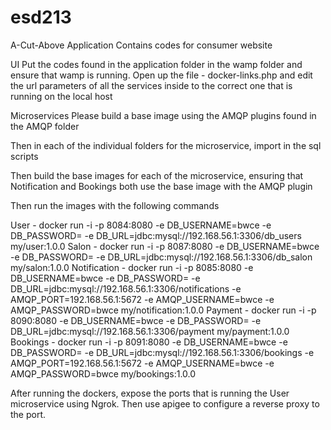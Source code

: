 # esd213
A-Cut-Above Application
Contains codes for consumer website

UI
Put the codes found in the application folder in the wamp folder and ensure that wamp is running.
Open up the file - docker-links.php and edit the url parameters of all the services inside to the correct one that is running on the local host

Microservices
Please build a base image using the AMQP plugins found in the AMQP folder

Then in each of the individual folders for the microservice, import in the sql scripts

Then build the base images for each of the microservice, ensuring that Notification and Bookings both use the base image with the AMQP plugin

Then run the images with the following commands

User - docker run -i -p 8084:8080 -e DB_USERNAME=bwce -e DB_PASSWORD= -e DB_URL=jdbc:mysql://192.168.56.1:3306/db_users my/user:1.0.0
Salon - docker run -i -p 8087:8080 -e DB_USERNAME=bwce -e DB_PASSWORD= -e DB_URL=jdbc:mysql://192.168.56.1:3306/db_salon my/salon:1.0.0
Notification - docker run -i -p 8085:8080 -e DB_USERNAME=bwce -e DB_PASSWORD= -e DB_URL=jdbc:mysql://192.168.56.1:3306/notifications -e AMQP_PORT=192.168.56.1:5672 -e AMQP_USERNAME=bwce -e AMQP_PASSWORD=bwce my/notification:1.0.0
Payment - docker run -i -p 8090:8080 -e DB_USERNAME=bwce -e DB_PASSWORD= -e DB_URL=jdbc:mysql://192.168.56.1:3306/payment my/payment:1.0.0
Bookings - docker run -i -p 8091:8080 -e DB_USERNAME=bwce -e DB_PASSWORD= -e DB_URL=jdbc:mysql://192.168.56.1:3306/bookings -e AMQP_PORT=192.168.56.1:5672 -e AMQP_USERNAME=bwce -e AMQP_PASSWORD=bwce my/bookings:1.0.0

After running the dockers, expose the ports that is running the User microservice using Ngrok. Then use apigee to configure a reverse proxy to the port.

